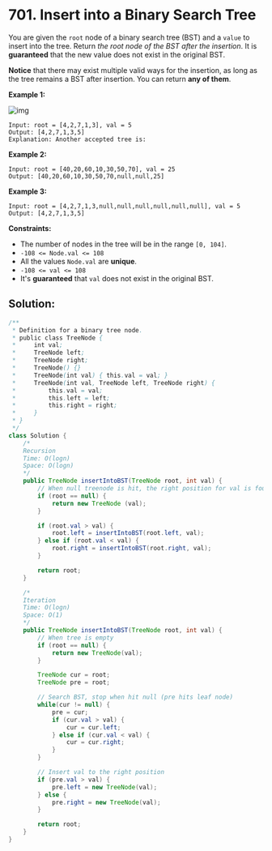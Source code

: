 # 701. Insert into a Binary Search Tree



You are given the `root` node of a binary search tree (BST) and a `value` to insert into the tree. Return *the root node of the BST after the insertion*. It is **guaranteed** that the new value does not exist in the original BST.

**Notice** that there may exist multiple valid ways for the insertion, as long as the tree remains a BST after insertion. You can return **any of them**.

 

**Example 1:**

![img](https://assets.leetcode.com/uploads/2020/10/05/insertbst.jpg)

```
Input: root = [4,2,7,1,3], val = 5
Output: [4,2,7,1,3,5]
Explanation: Another accepted tree is:
```

**Example 2:**

```
Input: root = [40,20,60,10,30,50,70], val = 25
Output: [40,20,60,10,30,50,70,null,null,25]
```

**Example 3:**

```
Input: root = [4,2,7,1,3,null,null,null,null,null,null], val = 5
Output: [4,2,7,1,3,5]
```

 

**Constraints:**

- The number of nodes in the tree will be in the range `[0, 104]`.
- `-108 <= Node.val <= 108`
- All the values `Node.val` are **unique**.
- `-108 <= val <= 108`
- It's **guaranteed** that `val` does not exist in the original BST.



## Solution:

```java
/**
 * Definition for a binary tree node.
 * public class TreeNode {
 *     int val;
 *     TreeNode left;
 *     TreeNode right;
 *     TreeNode() {}
 *     TreeNode(int val) { this.val = val; }
 *     TreeNode(int val, TreeNode left, TreeNode right) {
 *         this.val = val;
 *         this.left = left;
 *         this.right = right;
 *     }
 * }
 */
class Solution {
    /*
    Recursion
    Time: O(logn)
    Space: O(logn)
    */
    public TreeNode insertIntoBST(TreeNode root, int val) {
        // When null treenode is hit, the right position for val is found
        if (root == null) {
            return new TreeNode (val);
        }

        if (root.val > val) {
            root.left = insertIntoBST(root.left, val);
        } else if (root.val < val) {
            root.right = insertIntoBST(root.right, val);
        }

        return root;
    }

    /*
    Iteration
    Time: O(logn)
    Space: O(1)
    */
    public TreeNode insertIntoBST(TreeNode root, int val) {
        // When tree is empty
        if (root == null) {
            return new TreeNode(val);
        }

        TreeNode cur = root;
        TreeNode pre = root;

        // Search BST, stop when hit null (pre hits leaf node)
        while(cur != null) {
            pre = cur;
            if (cur.val > val) {
                cur = cur.left;
            } else if (cur.val < val) {
                cur = cur.right;
            }
        }

        // Insert val to the right position
        if (pre.val > val) {
            pre.left = new TreeNode(val);
        } else {
            pre.right = new TreeNode(val);
        }

        return root;
    }
}
```

